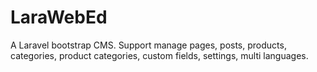 # LaraWebEd
A Laravel bootstrap CMS. Support manage pages, posts, products, categories, product categories, custom fields, settings, multi languages.
